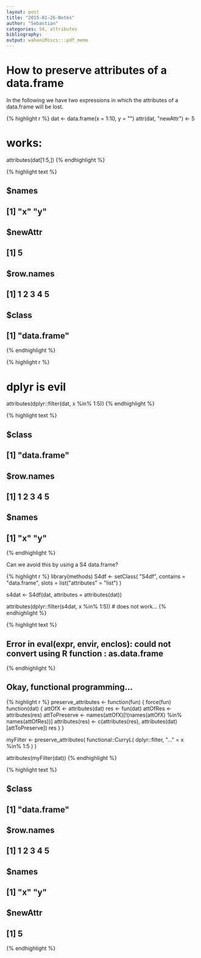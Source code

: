 ```yaml
---
layout: post
title: "2015-01-26-Notes"
author: "Sebastian"
categories: S4, attributes
bibliography:
output: wahaniMiscs:::pdf_memo
---
```


# How to preserve attributes of a data.frame

In the following we have two expressions in which the attributes of a data.frame will be lost.


{% highlight r %}
dat <- data.frame(x = 1:10, y = "")
attr(dat, "newAttr") <- 5

# works:
attributes(dat[1:5,])
{% endhighlight %}



{% highlight text %}
## $names
## [1] "x" "y"
## 
## $newAttr
## [1] 5
## 
## $row.names
## [1] 1 2 3 4 5
## 
## $class
## [1] "data.frame"
{% endhighlight %}



{% highlight r %}
# dplyr is evil
attributes(dplyr::filter(dat, x %in% 1:5))
{% endhighlight %}



{% highlight text %}
## $class
## [1] "data.frame"
## 
## $row.names
## [1] 1 2 3 4 5
## 
## $names
## [1] "x" "y"
{% endhighlight %}


Can we avoid this by using a S4 data.frame?


{% highlight r %}
library(methods)
S4df <- setClass(
    "S4df",
    contains = "data.frame",
    slots = list("attributes" = "list")
    )

s4dat <- S4df(dat, attributes = attributes(dat))

attributes(dplyr::filter(s4dat, x %in% 1:5)) # does not work...
{% endhighlight %}



{% highlight text %}
## Error in eval(expr, envir, enclos): could not convert using R function : as.data.frame
{% endhighlight %}


## Okay, functional programming...


{% highlight r %}
preserve_attributes <- function(fun) {
    force(fun)
    function(dat) {
        attOfX <- attributes(dat)
        res <- fun(dat)
        attOfRes <- attributes(res)
        attToPreserve <- names(attOfX)[!(names(attOfX) %in% names(attOfRes))]
        attributes(res) <- c(attributes(res), attributes(dat)[attToPreserve])
        res
    }
}

myFilter <- preserve_attributes(
    functional::CurryL(
        dplyr::filter, "..." = x %in% 1:5
        )
    )

attributes(myFilter(dat))
{% endhighlight %}



{% highlight text %}
## $class
## [1] "data.frame"
## 
## $row.names
## [1] 1 2 3 4 5
## 
## $names
## [1] "x" "y"
## 
## $newAttr
## [1] 5
{% endhighlight %}
